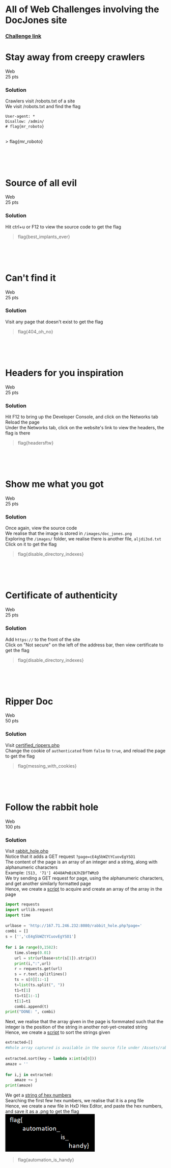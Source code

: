 # All of Web Challenges involving the DocJones site
### [Challenge link](http://167.71.246.232/)

# Stay away from creepy crawlers
Web<br/>
25 pts<br/>
### Solution
Crawlers visit /robots.txt of a site<br/>
We visit /robots.txt and find the flag
````
User-agent: *
Disallow: /admin/
# flag{mr_roboto}
````
<br/>
> flag{mr_roboto}

<br/><br/><br/>

# Source of all evil
Web<br/>
25 pts<br/>
### Solution
Hit ctrl+u or F12 to view the source code to get the flag<br/>
> flag{best_implants_ever}

<br/><br/><br/>

# Can't find it
Web<br/>
25 pts<br/>
### Solution
Visit any page that doesn't exist to get the flag<br/>
> flag{404_oh_no}

<br/><br/><br/>

# Headers for you inspiration
Web<br/>
25 pts<br/>
### Solution
Hit F12 to bring up the Developer Console, and click on the Networks tab<br/>
Reload the page<br/>
Under the Networks tab, click on the website's link to view the headers, the flag is there<br/>
> flag{headersftw}

<br/><br/><br/>

# Show me what you got
Web<br/>
25 pts<br/>
### Solution
Once again, view the source code<br/>
We realise that the image is stored in `/images/doc_jones.png`<br/>
Exploring the `/images/` folder, we realise there is another file, `aljdi3sd.txt`<br/>
Click on it to get the flag<br/>
> flag{disable_directory_indexes}

<br/><br/><br/>

# Certificate of authenticity
Web<br/>
25 pts<br/>
### Solution
Add `https://` to the front of the site<br/>
Click on "Not secure" on the left of the address bar, then view certificate to get the flag<br/>
> flag{disable_directory_indexes}

<br/><br/><br/>

# Ripper Doc
Web<br/>
50 pts<br/>
### Solution
Visit [certified_rippers.php](https://167.71.246.232/certified_rippers.php)<br/>
Change the cookie of `authenticated` from `false` to `true`, and reload the page to get the flag<br/>
> flag{messing_with_cookies}

<br/><br/><br/>

# Follow the rabbit hole
Web<br/>
100 pts<br/>
### Solution
Visit [rabbit_hole.php](http://167.71.246.232:8080/rabbit_hole.php)<br/>
Notice that it adds a GET request `?page=cE4g5bWZtYCuovEgYSO1`<br/>
The content of the page is an array of an integer and a string, along with alphanumeric characters<br/>
Example: `[513, '71'] 4O48APmBiNJhZBfTWMzD`<br/>
We try sending a GET request for page, using the alphanumeric characters, and get another similarly formatted page<br/>
Hence, we create a [script](/Tenable2021/Assets/rabbitpt1.py) to acquire and create an array of the array in the page<br/>

````Python
import requests
import urllib.request
import time

urlbase = 'http://167.71.246.232:8080/rabbit_hole.php?page='
combi = []
s = ['','cE4g5bWZtYCuovEgYSO1']

for i in range(0,1582):
    time.sleep(0.01)
    url = str(urlbase+str(s[1]).strip())
    print(i,":",url)
    r = requests.get(url)
    s = r.text.splitlines()
    ts = s[0][1:-1]
    t=list(ts.split(", "))
    t1=t[1]
    t1=t1[1:-1]
    t[1]=t1
    combi.append(t)
print("DONE: ", combi)
````

Next, we realise that the array given in the page is formmated such that the integer is the position of the string in another not-yet-created string<br/>
Hence, we create a [script](/Tenable2021/Assets/rabbitpt2.py) to sort the strings given<br/>

````Python
extracted=[]
#Whole array captured is available in the source file under /Assets/rabbitpt2.py

extracted.sort(key = lambda x:int(x[0]))
amaze = ''

for i,j in extracted:
    amaze += j
print(amaze)
````

We get a [string of hex numbers](/Tenable2021/Assets/rabbit.png)<br/>
Searching the first few hex numbers, we realise that it is a png file<br/>
Hence, we create a new file in HxD Hex Editor, and paste the hex numbers, and save it as a .png to get the flag<br/>
![flag](Tenable2021/Assets/followrabbithole.png)<br/>
> flag{automation_is_handy}
